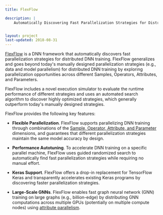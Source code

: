 ```yaml
---
title: FlexFlow

description: |
    Automatically Discovering Fast Parallelization Strategies for Distributed DNN Training


layout: project
last-updated: 2018-08-31
---
```


[FlexFlow](https://flexflow.ai) is a DNN framework that automatically discovers fast parallelization strategies for distributed DNN training.
FlexFlow generalizes and goes beyond today's manually designed parallelization strategies (e.g., data and model parallelism) for distributed DNN training by exploring parallelization opportunities across different Samples, Operators, Attributes, and Parameters.

FlexFlow includes a novel execution simulator to evaluate the runtime performance of different strategies and uses an automated search algorithm to discover highly optimized strategies, which generally outperform today's manually designed strategies.

FlexFlow provides the following key features:

* **Flexible Parallelization**. FlexFlow supports parallelizing DNN training through combinations of the [Sample, Operator, Attribute, and Parameter](https://cs.stanford.edu/~zhihao/papers/sysml19a.pdf) dimensions, and guarantees that different parallelization strategies maintain the same model accuracy by design.

* **Performance Autotuning**. To accelerate DNN training on a specific parallel machine, FlexFlow uses guided randomized search to automatically find fast parallelization strategies while requiring no manual effort.

* **Keras Support**. FlexFlow offers a drop-in replacement for TensorFlow Keras and transparently accelerates existing Keras programs by discovering faster parallelization strategies.

* **Large-Scale GNNs**. FlexFlow enables fast graph neural network (GNN) training on large graphs (e.g., billion-edge) by distributing GNN computations across multiple GPUs (potentially on multiple compute nodes) using [attribute parallelism](https://cs.stanford.edu/~zhihao/papers/mlsys20.pdf).

